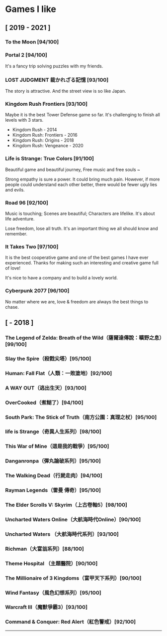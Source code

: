 # Games I like

## \[ 2019 - 2021 ]

### To the Moon \[94/100]

### Portal 2 \[94/100]

It's a fancy trip solving puzzles with my friends.

### LOST JUDGMENT 裁かれざる記憶 \[93/100]

The story is attractive. And the street view is so like Japan.

### Kingdom Rush Frontiers \[93/100]

Maybe it is the best Tower Defense game so far. It's challenging to finish all levels with 3 stars.

* Kingdom Rush - 2014
* Kingdom Rush: Frontiers - 2016
* Kingdom Rush: Origins - 2018
* Kingdom Rush: Vengeance - 2020

### Life is Strange: True Colors \[91/100]

Beautiful game and beautiful journey, Free music and free souls \~

Strong empathy is sure a power. It could bring much pain. However, if more people could understand each other better, there would be fewer ugly lies and evils.

### Road 96 \[92/100]

Music is touching; Scenes are beautiful; Characters are lifelike. It's about life adventure.

Lose freedom, lose all truth. It's an important thing we all should know and remember.

### It Takes Two \[97/100]

It is the best cooperative game and one of the best games I have ever experienced. Thanks for making such an interesting and creative game full of love!

It's nice to have a company and to build a lovely world.

### Cyberpunk 2077 \[96/100]

No matter where we are, love & freedom are always the best things to chase.

## \[ - 2018 ]

### **The Legend of Zelda: Breath of the Wild（薩爾達傳說：曠野之息）\[99/100]**

### **Slay the Spire（殺戮尖塔）\[95/100]**

### **Human: Fall Flat（人類：一敗塗地）\[92/100]**

### **A WAY OUT（逃出生天）\[93/100]**

### **OverCooked（煮糊了）\[94/100]**

### **South Park: The Stick of Truth（南方公園：真理之杖）\[95/100]**

### **life is Strange（奇異人生系列）\[98/100]**

### **This War of Mine（這是我的戰爭）\[95/100]**

### **Danganronpa（彈丸論破系列）\[95/100]**

### **The Walking Dead（行屍走肉）\[94/100]**

### **Rayman Legends（雷曼 傳奇）\[95/100]**

### **The Elder Scrolls V: Skyrim（上古卷軸5）\[98/100]**

### **Uncharted Waters Online（大航海時代Online）\[90/100]**

### **Uncharted Waters （大航海時代系列）\[93/100]**

### **Richman（大富翁系列）\[88/100]**

### **Theme Hospital （主題醫院）\[90/100]**

### **The Millionaire of 3 Kingdoms（富甲天下系列）\[90/100]**

### **Wind Fantasy（風色幻想系列）\[95/100]**

### **Warcraft Ⅲ（魔獸爭霸3）\[93/100]**

### **Command & Conquer: Red Alert（紅色警戒）\[92/100]**

****
